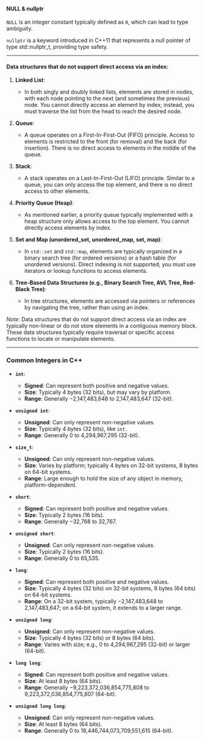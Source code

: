 
#### NULL & nullptr
`NULL`
 is an integer constant typically defined as `0`, which can lead to type ambiguity.

`nullptr` is a keyword introduced in C++11 that represents a null pointer of type std::nullptr_t, providing type safety.

---
#### Data structures that do not support direct access via an index:

1. **Linked List**:
   - In both singly and doubly linked lists, elements are stored in nodes, with each node pointing to the next (and sometimes the previous) node. You cannot directly access an element by index; instead, you must traverse the list from the head to reach the desired node.

2. **Queue**:
   - A queue operates on a First-In-First-Out (FIFO) principle. Access to elements is restricted to the front (for removal) and the back (for insertion). There is no direct access to elements in the middle of the queue.

3. **Stack**:
   - A stack operates on a Last-In-First-Out (LIFO) principle. Similar to a queue, you can only access the top element, and there is no direct access to other elements.

4. **Priority Queue (Heap)**:
   - As mentioned earlier, a priority queue typically implemented with a heap structure only allows access to the top element. You cannot directly access elements by index.

5. **Set and Map (unordered_set, unordered_map, set, map)**:
   - In `std::set` and `std::map`, elements are typically organized in a binary search tree (for ordered versions) or a hash table (for unordered versions). Direct indexing is not supported; you must use iterators or lookup functions to access elements.

6. **Tree-Based Data Structures (e.g., Binary Search Tree, AVL Tree, Red-Black Tree)**:
   - In tree structures, elements are accessed via pointers or references by navigating the tree, rather than using an index.

*Note:* Data structures that do not support direct access via an index are typically non-linear or do not store elements in a contiguous memory block. These data structures typically require traversal or specific access functions to locate or manipulate elements.

---

### Common Integers in  C++

- **`int`**:
  - **Signed**: Can represent both positive and negative values.
  - **Size**: Typically 4 bytes (32 bits), but may vary by platform.
  - **Range**: Generally −2,147,483,648 to 2,147,483,647 (32-bit).

- **`unsigned int`**:
  - **Unsigned**: Can only represent non-negative values.
  - **Size**: Typically 4 bytes (32 bits), like `int`.
  - **Range**: Generally 0 to 4,294,967,295 (32-bit).

- **`size_t`**:
  - **Unsigned**: Can only represent non-negative values.
  - **Size**: Varies by platform; typically 4 bytes on 32-bit systems, 8 bytes on 64-bit systems.
  - **Range**: Large enough to hold the size of any object in memory, platform-dependent.

- **`short`**:
  - **Signed**: Can represent both positive and negative values.
  - **Size**: Typically 2 bytes (16 bits).
  - **Range**: Generally −32,768 to 32,767.

- **`unsigned short`**:
  - **Unsigned**: Can only represent non-negative values.
  - **Size**: Typically 2 bytes (16 bits).
  - **Range**: Generally 0 to 65,535.

- **`long`**:
  - **Signed**: Can represent both positive and negative values.
  - **Size**: Typically 4 bytes (32 bits) on 32-bit systems, 8 bytes (64 bits) on 64-bit systems.
  - **Range**: On a 32-bit system, typically −2,147,483,648 to 2,147,483,647; on a 64-bit system, it extends to a larger range.

- **`unsigned long`**:
  - **Unsigned**: Can only represent non-negative values.
  - **Size**: Typically 4 bytes (32 bits) or 8 bytes (64 bits).
  - **Range**: Varies with size; e.g., 0 to 4,294,967,295 (32-bit) or larger (64-bit).

- **`long long`**:
  - **Signed**: Can represent both positive and negative values.
  - **Size**: At least 8 bytes (64 bits).
  - **Range**: Generally −9,223,372,036,854,775,808 to 9,223,372,036,854,775,807 (64-bit).

- **`unsigned long long`**:
  - **Unsigned**: Can only represent non-negative values.
  - **Size**: At least 8 bytes (64 bits).
  - **Range**: Generally 0 to 18,446,744,073,709,551,615 (64-bit).